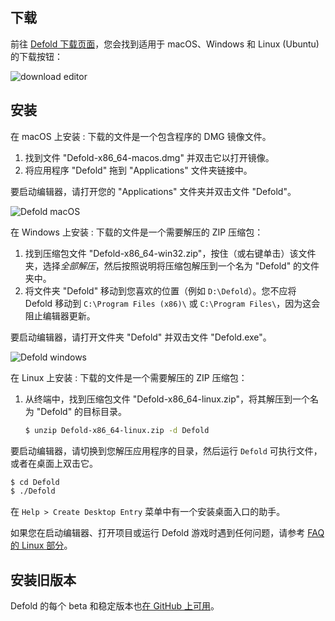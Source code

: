 ## 下载

前往 [Defold 下载页面](https://defold.com/download/)，您会找到适用于 macOS、Windows 和 Linux (Ubuntu) 的下载按钮：

![download editor](/shared/images/editor_download.png)

## 安装

在 macOS 上安装
: 下载的文件是一个包含程序的 DMG 镜像文件。

  1. 找到文件 "Defold-x86_64-macos.dmg" 并双击它以打开镜像。
  2. 将应用程序 "Defold" 拖到 "Applications" 文件夹链接中。

  要启动编辑器，请打开您的 "Applications" 文件夹并<kbd>双击</kbd>文件 "Defold"。

  ![Defold macOS](/shared/images/macos_content.png)

在 Windows 上安装
: 下载的文件是一个需要解压的 ZIP 压缩包：

  1. 找到压缩包文件 "Defold-x86_64-win32.zip"，<kbd>按住</kbd>（或<kbd>右键单击</kbd>）该文件夹，选择*全部解压*，然后按照说明将压缩包解压到一个名为 "Defold" 的文件夹中。
  2. 将文件夹 "Defold" 移动到您喜欢的位置（例如 `D:\Defold`）。您不应将 Defold 移动到 `C:\Program Files (x86)\` 或 `C:\Program Files\`，因为这会阻止编辑器更新。

  要启动编辑器，请打开文件夹 "Defold" 并<kbd>双击</kbd>文件 "Defold.exe"。

  ![Defold windows](/shared/images/windows_content.png)

在 Linux 上安装
: 下载的文件是一个需要解压的 ZIP 压缩包：

  1. 从终端中，找到压缩包文件 "Defold-x86_64-linux.zip"，将其解压到一个名为 "Defold" 的目标目录。

     ```bash
     $ unzip Defold-x86_64-linux.zip -d Defold
     ```

  要启动编辑器，请切换到您解压应用程序的目录，然后运行 `Defold` 可执行文件，或者在桌面上<kbd>双击</kbd>它。

  ```bash
  $ cd Defold
  $ ./Defold
  ```

  在 `Help > Create Desktop Entry` 菜单中有一个安装桌面入口的助手。

  如果您在启动编辑器、打开项目或运行 Defold 游戏时遇到任何问题，请参考 [FAQ 的 Linux 部分](/faq/faq#linux-questions)。

## 安装旧版本

Defold 的每个 beta 和稳定版本也[在 GitHub 上可用](https://github.com/defold/defold/releases)。
